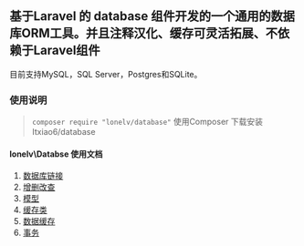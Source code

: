 ## 基于Laravel 的 database 组件开发的一个通用的数据库ORM工具。并且注释汉化、缓存可灵活拓展、不依赖于Laravel组件
目前支持MySQL，SQL Server，Postgres和SQLite。
### 使用说明


> `composer require "lonelv/database"` 使用Composer 下载安装 Itxiao6/database


#### lonelv\Databse 使用文档

1. [数据库链接](https://github.com/itxiao6/database/wiki/1.%E6%95%B0%E6%8D%AE%E5%BA%93%E8%BF%9E%E6%8E%A5)
2. [增删改查](https://github.com/itxiao6/database/wiki/2.%E5%A2%9E%E5%88%A0%E6%94%B9%E6%9F%A5)
3. [模型](https://github.com/itxiao6/database/wiki/3.%E6%A8%A1%E5%9E%8B)
4. [缓存类](https://github.com/itxiao6/database/wiki/4.%E7%BC%93%E5%AD%98%E7%B1%BB)
5. [数据缓存](https://github.com/itxiao6/database/wiki/5.%E6%95%B0%E6%8D%AE%E7%BC%93%E5%AD%98)
6. [事务](https://github.com/itxiao6/database/wiki/6.%E4%BA%8B%E5%8A%A1)
